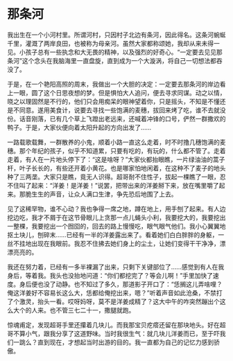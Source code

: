 # 那条河

我出生在一个小河村里。所谓河村，只因村子北边有条河，因此得名。这条河蜿蜒千里，灌溉了两岸良田，也被称为母亲河。虽然大家都称颂她，我却从来未得一见。小孩子总有一些执念和大无畏的精神，以及强烈的好奇心。“一定要去见见那条河”这个念头在我脑海里一直盘旋，直到成为一个大漩涡，将自己一切想法都吞没了。

于是，在一个艳阳高照的周末，我做出一个大胆的决定：一定要去那条河的岸边看上一眼，圆了这个日思夜想的梦。但是惧怕大人追问，便去寻求同谋。动之以情，晓之以理固然是不行的，他们只会用痴呆的眼神望着你，只是摇头，不知是不懂还是不同意。遂用美食计，说要去寻找一些饱满的麦穗，拔回来烤了吃，谁不去就没份。话音刚落，已有几个草上飞蹬出老远来，还喊着冲锋的口号，俨然一群撒欢的鸭子。于是，大家伙便向着太阳升起的方向出发了……

一路载歌载舞，一群散养的小鬼，顺着小路一直这么走着，时不时撸几穗饱满的麦穗。那个年纪的孩子，似乎不知道累，只要有吃的，有玩的，什么都不管了。走着走着，有人在一片地头停下了：“这是啥呀？”大家伙都抬眼瞧，一片绿油油的蒿子杆，叶子长长的，有些还开着小黄花。也是哪家怕地闲着，在这种不了麦子的地头种了三两垄。大家只是瞧，竟无人识得。超哥耐不住性子，拔起一棵瞧了一眼，忍不住叫了起来：“洋姜！是洋姜！”说罢，把带出来的洋姜掰下来，放在嘴里嚼了起来。那脆生生的声音，让众人满口生津，争先恐后地围了上去。

见了这稀罕物，谁不心动？我也争得一席之地，蹲在地上，用手刨了起来。有人边挖边吃，我才不屑于在这节骨眼儿上贪那一点儿蝇头小利，我要挖大的，我要挖出一整棵，我要挖出一个囫囵的，回去的路上慢慢吃，眼气眼气他们。我小心翼翼地抠土块儿，刨碎末……已经有一半的洋姜露出来了。看着她们白白胖胖的身躯，一丝不挂地出现在我眼前。我忍不住拂去她们身上的尘土，让她们变得干干净净，漂漂亮亮的。

我还在努力着，已经有一多半裸漏了出来，只剩下关键部位了……感觉到有人在我身后，等着我。我头也没抬地问道：“你们都挖完了？等会儿啊！”手里加快了速度。身后便也没了动静。也不知过了多久，那道影子开口了：“恁搁这儿弄啥哩？俺这洋姜好不容易长这么大，恁都给俺挖出来，嗯？”听着声音如此沧桑，不禁打了个激灵，抬头一看。哎呀妈呀，莫不是洋姜成精了？这大中午的咋突然蹦出个这么大个的人来。也不管三七二十一，撒腿就跑。

惊魂甫定，发现超哥手里还攥着几块儿。而我那宝贝疙瘩还留在那块地头。好在超哥不算小气，跟我分享了这道野味。当时我很生气：就几块儿洋姜而已，至于吓我们一跳么？直到现在，才想起当时出游的目的。我一直都为自己的记忆力感到骄傲。